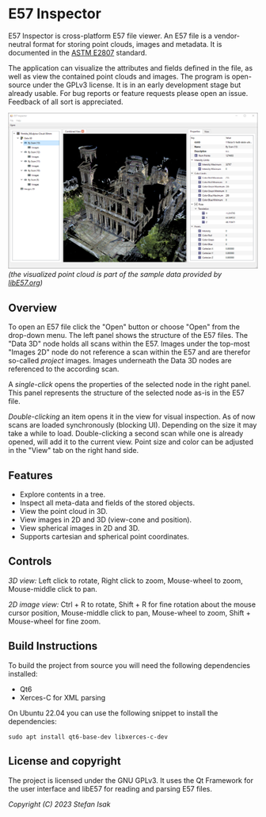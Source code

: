 # E57 Inspector

E57 Inspector is cross-platform E57 file viewer.
An E57 file is a vendor-neutral format for storing point clouds, images and metadata.
It is documented in the [ASTM E2807](https://www.astm.org/e2807-11r19e01.html) standard.

The application can visualize the attributes and fields defined in the file, as well as view the contained point clouds and images.
The program is open-source under the GPLv3 license.
It is in an early development stage but already usable.
For bug reports or feature requests please open an issue.
Feedback of all sort is appreciated.

![Screenshot](docs/e57inspector_screenshot.png)
*(the visualized point cloud is part of the sample data provided by [libE57.org](http://libe57.org/data.html))*

## Overview
To open an E57 file click the "Open" button or choose "Open" from the drop-down menu.
The left panel shows the structure of the E57 files.
The "Data 3D" node holds all scans within the E57.
Images under the top-most "Images 2D" node do not reference a scan within the E57 and are therefor so-called *project* images.
Images underneath the Data 3D nodes are referenced to the according scan.

A *single-click* opens the properties of the selected node in the right panel.
This panel represents the structure of the selected node as-is in the E57 file.

*Double-clicking* an item opens it in the view for visual inspection.
As of now scans are loaded synchronously (blocking UI). Depending on the size it may take a while to load.
Double-clicking a second scan while one is already opened, will add it to the current view.
Point size and color can be adjusted in the "View" tab on the right hand side.

## Features
- Explore contents in a tree.
- Inspect all meta-data and fields of the stored objects.
- View the point cloud in 3D.
- View images in 2D and 3D (view-cone and position).
- View spherical images in 2D and 3D.
- Supports cartesian and spherical point coordinates.

## Controls

*3D view:* Left click to rotate, Right click to zoom, Mouse-wheel to zoom, Mouse-middle click to pan.

*2D image view:* Ctrl + R to rotate, Shift + R for fine rotation about the mouse cursor position, Mouse-middle click to pan, Mouse-wheel to zoom, Shift + Mouse-wheel for fine zoom.

## Build Instructions

To build the project from source you will need the following dependencies installed:

* Qt6
* Xerces-C for XML parsing

On Ubuntu 22.04 you can use the following snippet to install the dependencies:
```
sudo apt install qt6-base-dev libxerces-c-dev
```

## License and copyright

The project is licensed under the GNU GPLv3.
It uses the Qt Framework for the user interface and libE57 for reading and parsing E57 files.

*Copyright (C) 2023 Stefan Isak*
